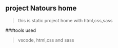 ## project Natours home
> this is static project home with html,css,sass

###tools used
> vscode, html,css and sass